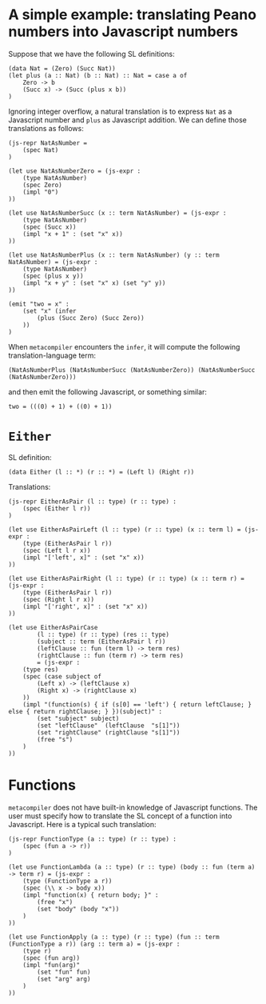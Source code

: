 # A simple example: translating Peano numbers into Javascript numbers

Suppose that we have the following SL definitions:

```
(data Nat = (Zero) (Succ Nat))
(let plus (a :: Nat) (b :: Nat) :: Nat = case a of
	Zero -> b
	(Succ x) -> (Succ (plus x b))
)
```

Ignoring integer overflow, a natural translation is to express `Nat` as a Javascript number and `plus` as Javascript addition. We can define those translations as follows:

```
(js-repr NatAsNumber =
	(spec Nat)
)

(let use NatAsNumberZero = (js-expr :
	(type NatAsNumber)
	(spec Zero)
	(impl "0")
))

(let use NatAsNumberSucc (x :: term NatAsNumber) = (js-expr :
	(type NatAsNumber)
	(spec (Succ x))
	(impl "x + 1" : (set "x" x))
))

(let use NatAsNumberPlus (x :: term NatAsNumber) (y :: term NatAsNumber) = (js-expr :
	(type NatAsNumber)
	(spec (plus x y))
	(impl "x + y" : (set "x" x) (set "y" y))
))

(emit "two = x" :
	(set "x" (infer
		(plus (Succ Zero) (Succ Zero))
	))
)
```

When `metacompiler` encounters the `infer`, it will compute the following translation-language term:

```
(NatAsNumberPlus (NatAsNumberSucc (NatAsNumberZero)) (NatAsNumberSucc (NatAsNumberZero)))
```

and then emit the following Javascript, or something similar:

```
two = (((0) + 1) + ((0) + 1))
```

# `Either`

SL definition:

```
(data Either (l :: *) (r :: *) = (Left l) (Right r))
```

Translations:

```
(js-repr EitherAsPair (l :: type) (r :: type) :
	(spec (Either l r))
)

(let use EitherAsPairLeft (l :: type) (r :: type) (x :: term l) = (js-expr :
	(type (EitherAsPair l r))
	(spec (Left l r x))
	(impl "['left', x]" : (set "x" x))
))

(let use EitherAsPairRight (l :: type) (r :: type) (x :: term r) = (js-expr :
	(type (EitherAsPair l r))
	(spec (Right l r x))
	(impl "['right', x]" : (set "x" x))
))

(let use EitherAsPairCase
		(l :: type) (r :: type) (res :: type)
		(subject :: term (EitherAsPair l r))
		(leftClause :: fun (term l) -> term res)
		(rightClause :: fun (term r) -> term res)
		= (js-expr :
	(type res)
	(spec (case subject of
		(Left x) -> (leftClause x)
		(Right x) -> (rightClause x)
	))
	(impl "(function(s) { if (s[0] == 'left') { return leftClause; } else { return rightClause; } })(subject)" :
		(set "subject" subject)
		(set "leftClause"  (leftClause  "s[1]"))
		(set "rightClause" (rightClause "s[1]"))
		(free "s")
	)
))
```

# Functions

`metacompiler` does not have built-in knowledge of Javascript functions. The user must specify how to translate the SL concept of a function into Javascript. Here is a typical such translation:

```
(js-repr FunctionType (a :: type) (r :: type) :
	(spec (fun a -> r))
)

(let use FunctionLambda (a :: type) (r :: type) (body :: fun (term a) -> term r) = (js-expr :
	(type (FunctionType a r))
	(spec (\\ x -> body x))
	(impl "function(x) { return body; }" :
		(free "x")
		(set "body" (body "x"))
	)
))

(let use FunctionApply (a :: type) (r :: type) (fun :: term (FunctionType a r)) (arg :: term a) = (js-expr :
	(type r)
	(spec (fun arg))
	(impl "fun(arg)"
		(set "fun" fun)
		(set "arg" arg)
	)
))
```
